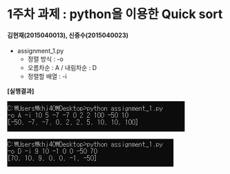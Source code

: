 1주차 과제 : python을 이용한 Quick sort
===
#### 김현재(2015040013), 신중수(2015040023)
* assignment_1.py
  * 정렬 방식 : -o
  * 오름차순 : A / 내림차순 : D
  * 정렬할 배열 : -i
  
**[실행결과]**

![img1](https://raw.githubusercontent.com/KHJae/Cnetwork/master/assignment_1/result1.PNG)

![img2](https://raw.githubusercontent.com/KHJae/Cnetwork/master/assignment_1/result2.PNG)
